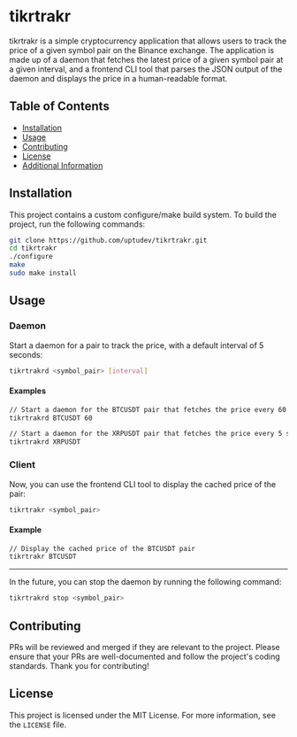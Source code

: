 # tikrtrakr

tikrtrakr is a simple cryptocurrency application that allows users to track the price of a given symbol pair on the Binance exchange. The application is made up of a daemon that fetches the latest price of a given symbol pair at a given interval, and a frontend CLI tool that parses the JSON output of the daemon and displays the price in a human-readable format.

## Table of Contents

* [Installation](#installation)
* [Usage](#usage)
* [Contributing](#contributing)
* [License](#license)
* [Additional Information](#additional-information)

## Installation

This project contains a custom configure/make build system. To build the project, run the following commands:

```bash
git clone https://github.com/uptudev/tikrtrakr.git
cd tikrtrakr
./configure
make
sudo make install
```

## Usage

### Daemon

Start a daemon for a pair to track the price, with a default interval of 5 seconds:

```bash
tikrtrakrd <symbol_pair> [interval]
```

#### Examples

```bash
// Start a daemon for the BTCUSDT pair that fetches the price every 60 seconds
tikrtrakrd BTCUSDT 60

// Start a daemon for the XRPUSDT pair that fetches the price every 5 seconds
tikrtrakrd XRPUSDT
```

### Client

Now, you can use the frontend CLI tool to display the cached price of the pair:
```bash
tikrtrakr <symbol_pair>
```

#### Example

```bash
// Display the cached price of the BTCUSDT pair
tikrtrakr BTCUSDT
```

___

In the future, you can stop the daemon by running the following command:

```bash
tikrtrakrd stop <symbol_pair>
```
## Contributing

PRs will be reviewed and merged if they are relevant to the project. Please ensure that your PRs are well-documented and follow the project's coding standards. Thank you for contributing!

## License

This project is licensed under the MIT License. For more information, see the `LICENSE` file.
